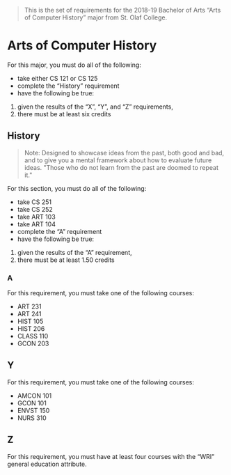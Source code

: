 > This is the set of requirements for the 2018-19 Bachelor of Arts “Arts of
> Computer History” major from St. Olaf College.

# Arts of Computer History
For this major, you must do all of the following:

- take either CS 121 or CS 125
- complete the “History” requirement
- have the following be true:

1. given the results of the “X”, “Y”, and “Z” requirements,
2. there must be at least six credits

## History
> Note: Designed to showcase ideas from the past, both good and bad, and to give
> you a mental framework about how to evaluate future ideas. "Those who do not
> learn from the past are doomed to repeat it."

For this section, you must do all of the following:

- take CS 251
- take CS 252
- take ART 103
- take ART 104
- complete the “A” requirement
- have the following be true:

1. given the results of the “A” requirement,
2. there must be at least 1.50 credits

### A
For this requirement, you must take one of the following courses:

- ART 231
- ART 241
- HIST 105
- HIST 206
- CLASS 110
- GCON 203


## Y
For this requirement, you must take one of the following courses:

- AMCON 101
- GCON 101
- ENVST 150
- NURS 310


## Z
For this requirement, you must have at least four courses with the “WRI” general education attribute.


